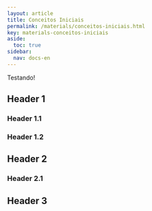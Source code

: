 ```yaml
---
layout: article
title: Conceitos Iniciais
permalink: /materials/conceitos-iniciais.html
key: materials-conceitos-iniciais
aside:
  toc: true
sidebar:
  nav: docs-en
---
```


Testando!

## Header 1

### Header 1.1

### Header 1.2

## Header 2

### Header 2.1

## Header 3
